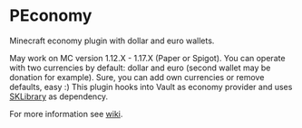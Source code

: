 # PEconomy
Minecraft economy plugin with dollar and euro wallets.

May work on MC version 1.12.X - 1.17.X (Paper or Spigot).
You can operate with two currencies by default: dollar and euro (second wallet may be donation for example).
Sure, you can add own currencies or remove defaults, easy :)
This plugin hooks into Vault as economy provider and uses [SKLibrary](https://github.com/SoKnight/SKLibrary) as dependency.

For more information see [wiki](https://github.com/SoKnight/PEconomy/wiki).
